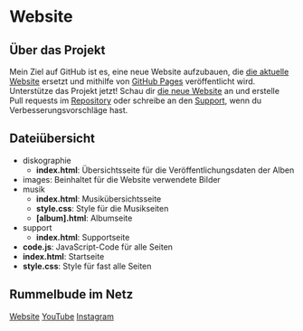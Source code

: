 # Website

## Über das Projekt
Mein Ziel auf GitHub ist es, eine neue Website aufzubauen, die [die aktuelle Website](https://rummelbude.wixsite.com/start) ersetzt und mithilfe von [GitHub Pages](https://github.io) veröffentlicht wird.
Unterstütze das Projekt jetzt! Schau dir [die neue Website](https://rummelbude.github.io/website) an und erstelle Pull requests im [Repository](https://github.com/Rummelbude/website) oder schreibe an den [Support](mailto:sup.rummelbude_musik@gmx.de), wenn du Verbesserungsvorschläge hast.

## Dateiübersicht
* diskographie
    * **index.html**: Übersichtsseite für die Veröffentlichungsdaten der Alben
* images: Beinhaltet für die Website verwendete Bilder
* musik
    * **index.html**: Musikübersichtsseite
    * **style.css**: Style für die Musikseiten
    * **\[album\].html**: Albumseite
* support
    * **index.html**: Supportseite
* **code.js**: JavaScript-Code für alle Seiten
* **index.html**: Startseite
* **style.css**: Style für fast alle Seiten

## Rummelbude im Netz
[Website](https://rummelbude.wixsite.com/start)
[YouTube](https://www.youtube.com/@rummelbude_musik)
[Instagram](https://www.instagram.com/rummelbude_musik)
